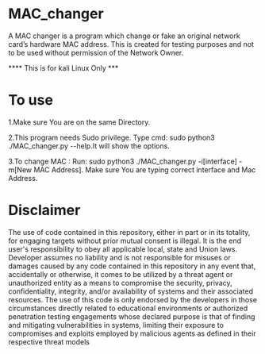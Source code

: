 # MAC_changer
 A MAC changer is a program which  change or fake an original network card’s hardware MAC address. This is created for testing purposes and not to be used without permission of the Network Owner.

**** This is for kali Linux Only ***

# To use 
1.Make sure You are on the same Directory.

2.This program needs Sudo privilege.
Type cmd: sudo python3 ./MAC_changer.py --help.It will show the options. 

3.To change MAC : 
Run: sudo python3 ./MAC_changer.py -i[interface] -m[New MAC Address].
Make sure You are typing correct interface and Mac Address. 


# Disclaimer
The use of code contained in this repository, either in part or in its totality, for engaging targets without prior mutual consent is illegal. It is the end user's responsibility to obey all applicable local, state and Union laws.
Developer assumes no liability and is not responsible for misuses or damages caused by any code contained in this repository in any event that, accidentally or otherwise, it comes to be utilized by a threat agent or unauthorized entity as a means to compromise the security, privacy, confidentiality, integrity, and/or availability of systems and their associated resources.
The use of this code is only endorsed by the developers in those circumstances directly related to educational environments or authorized penetration testing engagements whose declared purpose is that of finding and mitigating vulnerabilities in systems, limiting their exposure to compromises and exploits employed by malicious agents as defined in their respective threat models
